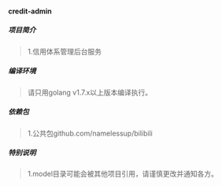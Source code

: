 #### credit-admin

##### 项目简介
> 1.信用体系管理后台服务

##### 编译环境
> 请只用golang v1.7.x以上版本编译执行。

##### 依赖包
> 1.公共包github.com/namelessup/bilibili

##### 特别说明
> 1.model目录可能会被其他项目引用，请谨慎更改并通知各方。
